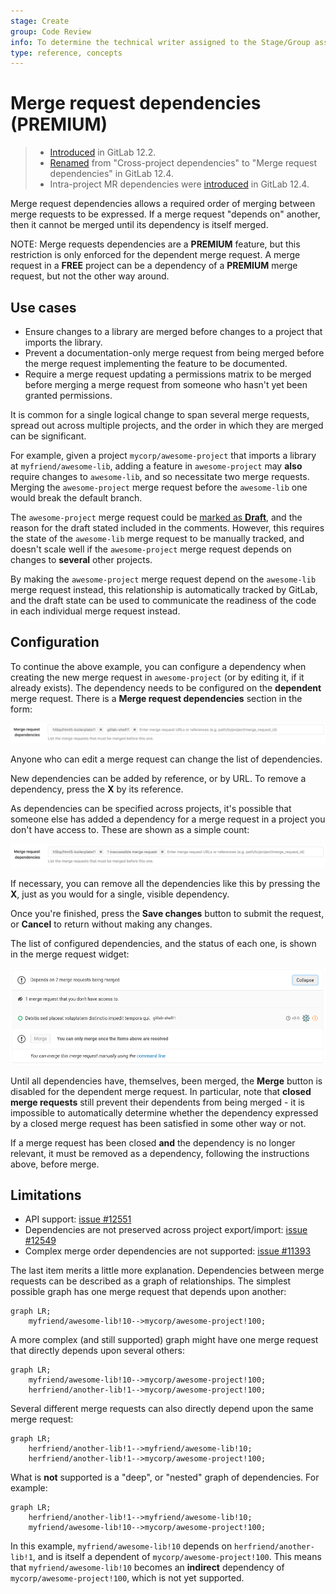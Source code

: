 ```yaml
---
stage: Create
group: Code Review
info: To determine the technical writer assigned to the Stage/Group associated with this page, see https://about.gitlab.com/handbook/engineering/ux/technical-writing/#assignments
type: reference, concepts
---
```


# Merge request dependencies **(PREMIUM)**

> - [Introduced](https://gitlab.com/gitlab-org/gitlab/-/issues/9688) in GitLab 12.2.
> - [Renamed](https://gitlab.com/gitlab-org/gitlab/-/merge_requests/17291) from "Cross-project dependencies" to "Merge request dependencies" in GitLab 12.4.
> - Intra-project MR dependencies were [introduced](https://gitlab.com/gitlab-org/gitlab/-/merge_requests/16799) in GitLab 12.4.

Merge request dependencies allows a required order of merging
between merge requests to be expressed. If a merge request "depends on" another,
then it cannot be merged until its dependency is itself merged.

NOTE:
Merge requests dependencies are a **PREMIUM** feature, but this restriction is
only enforced for the dependent merge request. A merge request in a **FREE**
project can be a dependency of a **PREMIUM** merge request, but not
the other way around.

## Use cases

- Ensure changes to a library are merged before changes to a project that
  imports the library.
- Prevent a documentation-only merge request from being merged before the merge request
  implementing the feature to be documented.
- Require a merge request updating a permissions matrix to be merged before merging a
  merge request from someone who hasn't yet been granted permissions.

It is common for a single logical change to span several merge requests, spread
out across multiple projects, and the order in which they are merged can be
significant.

For example, given a project `mycorp/awesome-project` that imports a library
at `myfriend/awesome-lib`, adding a feature in `awesome-project` may **also**
require changes to `awesome-lib`, and so necessitate two merge requests. Merging
the `awesome-project` merge request before the `awesome-lib` one would
break the default branch.

The `awesome-project` merge request could be [marked as **Draft**](drafts.md),
and the reason for the draft stated included in the comments. However, this
requires the state of the `awesome-lib` merge request to be manually
tracked, and doesn't scale well if the `awesome-project` merge request
depends on changes to **several** other projects.

By making the `awesome-project` merge request depend on the
`awesome-lib` merge request instead, this relationship is
automatically tracked by GitLab, and the draft state can be used to
communicate the readiness of the code in each individual merge request
instead.

## Configuration

To continue the above example, you can configure a dependency when creating the
new merge request in `awesome-project` (or by editing it, if it already exists).
The dependency needs to be configured on the **dependent** merge
request. There is a **Merge request dependencies** section in the form:

![Merge request dependencies form control](img/dependencies_edit_v12_4.png)

Anyone who can edit a merge request can change the list of dependencies.

New dependencies can be added by reference, or by URL. To remove a dependency,
press the **X** by its reference.

As dependencies can be specified across projects, it's possible that someone else
has added a dependency for a merge request in a project you don't have access to.
These are shown as a simple count:

![Merge request dependencies form control with inaccessible merge requests](img/dependencies_edit_inaccessible_v12_4.png)

If necessary, you can remove all the dependencies like this by pressing the
**X**, just as you would for a single, visible dependency.

Once you're finished, press the **Save changes** button to submit the request,
or **Cancel** to return without making any changes.

The list of configured dependencies, and the status of each one, is shown in the
merge request widget:

![Dependencies in merge request widget](img/dependencies_view_v12_2.png)

Until all dependencies have, themselves, been merged, the **Merge**
button is disabled for the dependent merge request. In
particular, note that **closed merge requests** still prevent their
dependents from being merged - it is impossible to automatically
determine whether the dependency expressed by a closed merge request
has been satisfied in some other way or not.

If a merge request has been closed **and** the dependency is no longer relevant,
it must be removed as a dependency, following the instructions above, before
merge.

## Limitations

- API support: [issue #12551](https://gitlab.com/gitlab-org/gitlab/-/issues/12551)
- Dependencies are not preserved across project export/import: [issue #12549](https://gitlab.com/gitlab-org/gitlab/-/issues/12549)
- Complex merge order dependencies are not supported: [issue #11393](https://gitlab.com/gitlab-org/gitlab/-/issues/11393)

The last item merits a little more explanation. Dependencies between merge
requests can be described as a graph of relationships. The simplest possible
graph has one merge request that depends upon another:

```mermaid
graph LR;
    myfriend/awesome-lib!10-->mycorp/awesome-project!100;
```

A more complex (and still supported) graph might have one merge request that
directly depends upon several others:

```mermaid
graph LR;
    myfriend/awesome-lib!10-->mycorp/awesome-project!100;
    herfriend/another-lib!1-->mycorp/awesome-project!100;
```

Several different merge requests can also directly depend upon the
same merge request:

```mermaid
graph LR;
    herfriend/another-lib!1-->myfriend/awesome-lib!10;
    herfriend/another-lib!1-->mycorp/awesome-project!100;
```

What is **not** supported is a "deep", or "nested" graph of dependencies. For example:

```mermaid
graph LR;
    herfriend/another-lib!1-->myfriend/awesome-lib!10;
    myfriend/awesome-lib!10-->mycorp/awesome-project!100;
```

In this example, `myfriend/awesome-lib!10` depends on `herfriend/another-lib!1`,
and is itself a dependent of `mycorp/awesome-project!100`. This means that
`myfriend/awesome-lib!10` becomes an **indirect** dependency of
`mycorp/awesome-project!100`, which is not yet supported.
